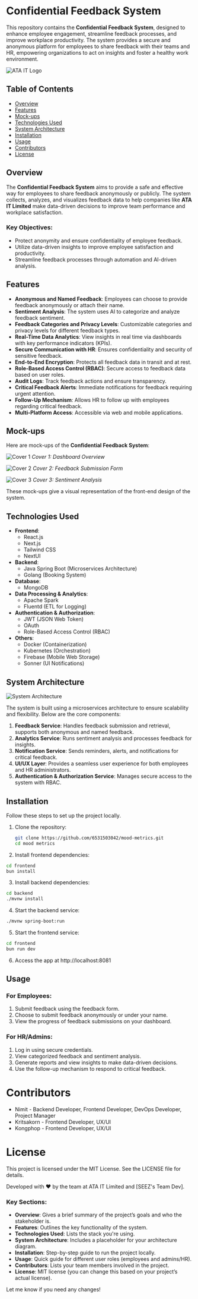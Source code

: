 # Confidential Feedback System

This repository contains the **Confidential Feedback System**, designed to enhance employee engagement, streamline feedback processes, and improve workplace productivity. The system provides a secure and anonymous platform for employees to share feedback with their teams and HR, empowering organizations to act on insights and foster a healthy work environment.

![ATA IT Logo](./images/ata%20icon.png)

## Table of Contents

- [Overview](#overview)
- [Features](#features)
- [Mock-ups](#mock-ups)
- [Technologies Used](#technologies-used)
- [System Architecture](#system-architecture)
- [Installation](#installation)
- [Usage](#usage)
- [Contributors](#contributors)
- [License](#license)

## Overview

The **Confidential Feedback System** aims to provide a safe and effective way for employees to share feedback anonymously or publicly. The system collects, analyzes, and visualizes feedback data to help companies like **ATA IT Limited** make data-driven decisions to improve team performance and workplace satisfaction.

### Key Objectives:
- Protect anonymity and ensure confidentiality of employee feedback.
- Utilize data-driven insights to improve employee satisfaction and productivity.
- Streamline feedback processes through automation and AI-driven analysis.

## Features

- **Anonymous and Named Feedback**: Employees can choose to provide feedback anonymously or attach their name.
- **Sentiment Analysis**: The system uses AI to categorize and analyze feedback sentiment.
- **Feedback Categories and Privacy Levels**: Customizable categories and privacy levels for different feedback types.
- **Real-Time Data Analytics**: View insights in real time via dashboards with key performance indicators (KPIs).
- **Secure Communication with HR**: Ensures confidentiality and security of sensitive feedback.
- **End-to-End Encryption**: Protects all feedback data in transit and at rest.
- **Role-Based Access Control (RBAC)**: Secure access to feedback data based on user roles.
- **Audit Logs**: Track feedback actions and ensure transparency.
- **Critical Feedback Alerts**: Immediate notifications for feedback requiring urgent attention.
- **Follow-Up Mechanism**: Allows HR to follow up with employees regarding critical feedback.
- **Multi-Platform Access**: Accessible via web and mobile applications.

## Mock-ups

Here are mock-ups of the **Confidential Feedback System**:

![Cover 1](./images/cover-1.png)
*Cover 1: Dashboard Overview*

![Cover 2](./images/cover-2.png)
*Cover 2: Feedback Submission Form*

![Cover 3](./images/cover-3.png)
*Cover 3: Sentiment Analysis*

These mock-ups give a visual representation of the front-end design of the system.

## Technologies Used

- **Frontend**: 
  - React.js
  - Next.js
  - Tailwind CSS
  - NextUI
- **Backend**: 
  - Java Spring Boot (Microservices Architecture)
  - Golang (Booking System)
- **Database**: 
  - MongoDB
- **Data Processing & Analytics**: 
  - Apache Spark
  - Fluentd (ETL for Logging)
- **Authentication & Authorization**: 
  - JWT (JSON Web Token)
  - OAuth
  - Role-Based Access Control (RBAC)
- **Others**:
  - Docker (Containerization)
  - Kubernetes (Orchestration)
  - Firebase (Mobile Web Storage)
  - Sonner (UI Notifications)

## System Architecture

![System Architecture](link-to-architecture-diagram) <!-- Replace this with your actual system architecture diagram link if you have one. -->

The system is built using a microservices architecture to ensure scalability and flexibility. Below are the core components:

1. **Feedback Service**: Handles feedback submission and retrieval, supports both anonymous and named feedback.
2. **Analytics Service**: Runs sentiment analysis and processes feedback for insights.
3. **Notification Service**: Sends reminders, alerts, and notifications for critical feedback.
4. **UI/UX Layer**: Provides a seamless user experience for both employees and HR administrators.
5. **Authentication & Authorization Service**: Manages secure access to the system with RBAC.

## Installation

Follow these steps to set up the project locally.

1. Clone the repository:
   ```bash
   git clone https://github.com/6531503042/mood-metrics.git
   cd mood metrics

    ```
2. Install frontend dependencies:
```bash
cd frontend
bun install
```

3. Install backend dependencies:
```bash
cd backend
./mvnw install
```

4. Start the backend service:
```bash
./mvnw spring-boot:run
```

5. Start the frontend service:
```bash
cd frontend
bun run dev
```

6. Access the app at http://localhost:8081

## Usage
### For Employees:
1. Submit feedback using the feedback form.
2. Choose to submit feedback anonymously or under your name.
3. View the progress of feedback submissions on your dashboard.


### For HR/Admins:
1. Log in using secure credentials.
2. View categorized feedback and sentiment analysis.
3. Generate reports and view insights to make data-driven decisions.
4. Use the follow-up mechanism to respond to critical feedback.

# Contributors
- Nimit - Backend Developer, Frontend Developer, DevOps Developer, Project Manager
- Kritsakorn - Frontend Developer, UX/UI
- Kongphop - Frontend Developer, UX/UI

# License
This project is licensed under the MIT License. See the LICENSE file for details.

Developed with ❤️ by the team at ATA IT Limited and [SEEZ's Team Dev].


### Key Sections:

- **Overview**: Gives a brief summary of the project’s goals and who the stakeholder is.
- **Features**: Outlines the key functionality of the system.
- **Technologies Used**: Lists the stack you're using.
- **System Architecture**: Includes a placeholder for your architecture diagram.
- **Installation**: Step-by-step guide to run the project locally.
- **Usage**: Quick guide for different user roles (employees and admins/HR).
- **Contributors**: Lists your team members involved in the project.
- **License**: MIT license (you can change this based on your project’s actual license).

Let me know if you need any changes!
